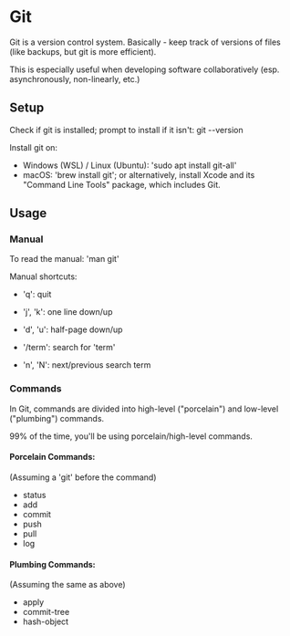 # Git

Git is a version control system. Basically - keep track of versions of files (like backups, but git is more efficient).

This is especially useful when developing software collaboratively (esp. asynchronously, non-linearly, etc.)

## Setup

Check if git is installed; prompt to install if it isn't: git --version

Install git on:
- Windows (WSL) / Linux (Ubuntu): 'sudo apt install git-all'
- macOS: 'brew install git'; or alternatively, install Xcode and its "Command Line Tools" package, which includes Git.

## Usage

### Manual

To read the manual: 'man git'

Manual shortcuts:

- 'q': quit
- 'j', 'k': one line down/up
- 'd', 'u': half-page down/up

- '/term': search for 'term'
- 'n', 'N': next/previous search term

### Commands

In Git, commands are divided into high-level ("porcelain") and low-level ("plumbing") commands.

99% of the time, you'll be using porcelain/high-level commands. 

#### Porcelain Commands:

(Assuming a 'git' before the command)

- status
- add
- commit
- push
- pull
- log


#### Plumbing Commands:

(Assuming the same as above)

- apply
- commit-tree
- hash-object

